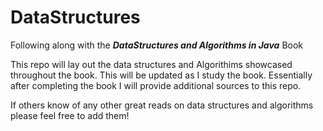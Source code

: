 # DataStructures
Following along with the ***DataStructures and Algorithms in Java*** Book

This repo will lay out the data structures and Algorithims showcased throughout the book.
This will be updated as I study the book. Essentially after completing the book I will provide
additional sources to this repo.

If others know of any other great reads on data structures and algorithms please feel free to add them!
